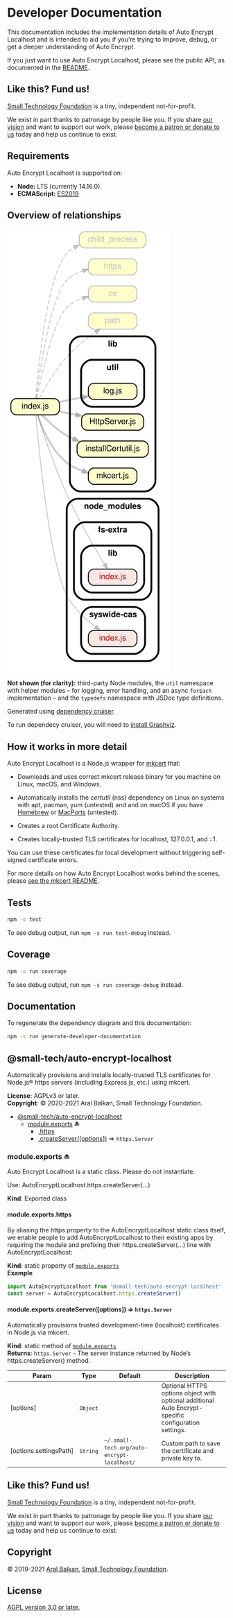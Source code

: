 # Developer Documentation

This documentation includes the implementation details of Auto Encrypt Localhost and is intended to aid you if you’re trying to improve, debug, or get a deeper understanding of Auto Encrypt.

If you just want to use Auto Encrypt Localhost, please see the public API, as documented in the [README](readme.md).

## Like this? Fund us!

[Small Technology Foundation](https://small-tech.org) is a tiny, independent not-for-profit.

We exist in part thanks to patronage by people like you. If you share [our vision](https://small-tech.org/about/#small-technology) and want to support our work, please [become a patron or donate to us](https://small-tech.org/fund-us) today and help us continue to exist.

## Requirements

Auto Encrypt Localhost is supported on:

  - __Node:__ LTS (currently 14.16.0).
  - __ECMAScript:__ [ES2019](https://node.green/#ES2019)

## Overview of relationships

![Dependency relationship diagram for Auto Correct](artefacts/dependency-graph.svg)

__Not shown (for clarity):__ third-party Node modules, the `util` namespace with helper modules – for logging, error handling, and an async `forEach` implementation – and the `typedefs` namespace with JSDoc type definitions.

Generated using [dependency cruiser](https://github.com/sverweij/dependency-cruiser).

To run dependecy cruiser, you will need to [install Graphviz](https://graphviz.org/download/).

## How it works in more detail

Auto Encrypt Localhost is a Node.js wrapper for [mkcert](https://github.com/FiloSottile/mkcert/) that:

  * Downloads and uses correct mkcert release binary for you machine on Linux, macOS, and Windows.

  * Automatically installs the _certutil_ (nss) dependency on Linux on systems with apt, pacman, yum (untested) and  and on macOS if you have [Homebrew](https://brew.sh) or [MacPorts](https://www.macports.org/) (untested).

  * Creates a root Certificate Authority.

  * Creates locally-trusted TLS certificates for localhost, 127.0.0.1, and ::1.

You can use these certificates for local development without triggering self-signed certificate errors.

For more details on how Auto Encrypt Localhost works behind the scenes, please [see the mkcert README](https://github.com/FiloSottile/mkcert/blob/master/README.md).

## Tests

```sh
npm -s test
```

To see debug output, run `npm -s run test-debug` instead.

## Coverage

```sh
npm -s run coverage
```

To see debug output, run `npm -s run coverage-debug` instead.

## Documentation

To regenerate the dependency diagram and this documentation:

```sh
npm -s run generate-developer-documentation
```

<a name="module_@small-tech/auto-encrypt-localhost"></a>

## @small-tech/auto-encrypt-localhost
Automatically provisions and installs locally-trusted TLS certificates for Node.js® https servers
(including Express.js, etc.) using mkcert.

**License**: AGPLv3 or later.  
**Copyright**: © 2020-2021 Aral Balkan, Small Technology Foundation.  

* [@small-tech/auto-encrypt-localhost](#module_@small-tech/auto-encrypt-localhost)
    * [module.exports](#exp_module_@small-tech/auto-encrypt-localhost--module.exports) ⏏
        * [.https](#module_@small-tech/auto-encrypt-localhost--module.exports.https)
        * [.createServer([options])](#module_@small-tech/auto-encrypt-localhost--module.exports.createServer) ⇒ <code>https.Server</code>

<a name="exp_module_@small-tech/auto-encrypt-localhost--module.exports"></a>

### module.exports ⏏
Auto Encrypt Localhost is a static class. Please do not instantiate.

Use: AutoEncryptLocalhost.https.createServer(…)

**Kind**: Exported class  
<a name="module_@small-tech/auto-encrypt-localhost--module.exports.https"></a>

#### module.exports.https
By aliasing the https property to the AutoEncryptLocalhost static class itself, we enable
people to add AutoEncryptLocalhost to their existing apps by requiring the module
and prefixing their https.createServer(…) line with AutoEncryptLocalhost:

**Kind**: static property of [<code>module.exports</code>](#exp_module_@small-tech/auto-encrypt-localhost--module.exports)  
**Example**  
```js
import AutoEncryptLocalhost from '@small-tech/auto-encrypt-localhost'
const server = AutoEncryptLocalhost.https.createServer()
```
<a name="module_@small-tech/auto-encrypt-localhost--module.exports.createServer"></a>

#### module.exports.createServer([options]) ⇒ <code>https.Server</code>
Automatically provisions trusted development-time (localhost) certificates in Node.js via mkcert.

**Kind**: static method of [<code>module.exports</code>](#exp_module_@small-tech/auto-encrypt-localhost--module.exports)  
**Returns**: <code>https.Server</code> - The server instance returned by Node’s https.createServer() method.  

| Param | Type | Default | Description |
| --- | --- | --- | --- |
| [options] | <code>Object</code> |  | Optional HTTPS options object with optional additional                                           Auto Encrypt-specific configuration settings. |
| [options.settingsPath] | <code>String</code> | <code>~/.small-tech.org/auto-encrypt-localhost/</code> | Custom path to save the certificate and private key to. |


## Like this? Fund us!

[Small Technology Foundation](https://small-tech.org) is a tiny, independent not-for-profit.

We exist in part thanks to patronage by people like you. If you share [our vision](https://small-tech.org/about/#small-technology) and want to support our work, please [become a patron or donate to us](https://small-tech.org/fund-us) today and help us continue to exist.

## Copyright

&copy; 2019-2021 [Aral Balkan](https://ar.al), [Small Technology Foundation](https://small-tech.org).

## License

[AGPL version 3.0 or later.](https://www.gnu.org/licenses/agpl-3.0.en.html)
